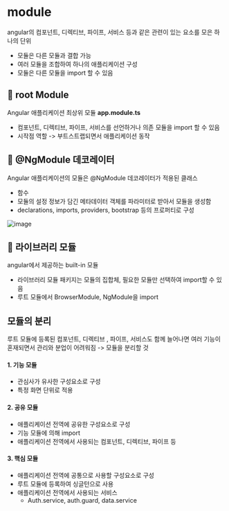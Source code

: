 # module

angular의 컴포넌트, 디렉티브, 파이프, 서비스 등과 같은 관련이 있는 요소를 모은 하나의 단위

- 모듈은 다른 모듈과 결합 가능
- 여러 모듈을 조합하여 하나의 애플리케이션 구성
- 모듈은 다른 모듈을 import 할 수 있음



## 🍏 root Module

Angular 애플리케이션 최상위 모듈   **app.module.ts**

- 컴포넌트, 디렉티브, 파이프, 서비스를 선언하거나 의존 모듈을 import 할 수 있음
- 시작점 역할 -> 부트스트랩되면서 애플리케이션 동작



## 🍏 @NgModule 데코레이터

Angular 애플리케이션의 모듈은 @NgModule 데코레이터가 적용된 클래스

- 함수 
- 모듈의 설정 정보가 담긴 메타데이터 객체를 파라미터로 받아서 모듈을 생성함
- declarations, imports, providers, bootstrap 등의 프로퍼티로 구성

![image](https://user-images.githubusercontent.com/44856614/104426491-5a7d2000-55c5-11eb-9fd2-43eec58f49dc.png)



## 🍏 라이브러리 모듈

angular에서 제공하는 built-in 모듈

- 라이브러리 모듈 패키지는 모듈의 집합체, 필요한 모듈만 선택하여 import할 수 있음
- 루트 모듈에서 BrowserModule, NgModule을 import 



## 모듈의 분리

루트 모듈에 등록된 컴포넌트, 디렉티브 , 파이프, 서비스도 함께 늘어나면 여러 기능이 혼재되면서 관리와 분업이 어려워짐 -> 모듈을 분리할 것

#### 1. 기능 모듈

- 관심사가 유사한 구성요소로 구성
- 특정 화면 단위로 적용

#### 2. 공유 모듈

- 애플리케이션 전역에 공유한 구성요소로 구성
- 기능 모듈에 의해 import
- 애플리케이션 전역에서 사용되는 컴포넌트, 디렉티브, 파이프 등

#### 3. 핵심 모듈

- 애플리케이션 전역에 공통으로 사용할 구성요소로 구성
- 루트 모듈에 등록하여 싱글턴으로 사용
- 애플리케이션 전역에서 사용되는 서비스 
  - Auth.service, auth.guard, data.service


